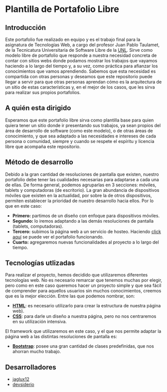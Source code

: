 # Plantilla de Portafolio Libre

## Introducción

Este portafolio fue realizado en equipo y es el trabajo final para la asignatura de Tecnologías Web, a cargo del profesor Juan Pablo Taulamet, de la Tecnicatura Universitaria de Software Libre de la [UNL](https://www.unl.edu.ar/). Sirve como modelo libre de portafolio que responde a nuestra necesidad concreta de contar con sitios webs donde podamos mostrar los trabajos que vayamos haciendo a lo largo del tiempo y, a su vez, como práctica para afianzar los conocimientos que vamos aprendiendo. Sabemos que esta necesidad es compartida con otras personas y deseamos que este repositorio puede llegar a servir para que otras personas aprendan cómo es la arquitectura de un sitio de estas características y, en el mejor de los casos, que les sirva para realizar sus propios portafolios.

## A quién esta dirigido

Esperamos que este portafolio libre sirva como plantilla base para quien quiera tener un sitio donde ir presentando sus trabajos, ya sean propios del área de desarrollo de software (como este modelo), o de otras áreas de conocimiento, y que sea adaptado a las necesidades e intereses de cada persona o comunidad, siempre y cuando se respete el espíritu y licencia libre que acompaña este repositorio.

## Método de desarrollo

Debido a la gran cantidad de resoluciones de pantalla que existen, nuestro portafolio debe tener las cualidades necesarias para adaptarse a cada una de ellas. De forma general, podemos agruparlas en 3 secciones: móviles, tablets y computadoras (de escritorio). La gran abundancia de dispositivos móviles que existen en la actualidad, por sobre la de otros dispositivos, permiten establecer la prioridad de nuestro desarrollo hacia ellos. Por lo que en este caso:

 - **Primero:** partimos de un diseño con enfoque para dispositivos móviles.
 - **Segundo:** lo iremos adaptando a las demás resoluciones de pantalla (tablets, computadoras).
 - **Tercero:** subimos la página web a un servicio de hosteo. Haciendo [click aquí](https://portafolio-tecweb.netlify.app/) se puede ver el portafolio funcionando.
 - **Cuarto:** agregaremos nuevas funcionalidades al proyecto a lo largo del tiempo.

## Tecnologías utlizadas

Para realizar el proyecto, hemos decidido que utilizaremos diferentes tecnologías web. No es necesario remarcar que tenemos muchas por elegir, pero como en este caso queremos hacer un proyecto simple y que sea fácil de comprender para aquellos usuarios sin muchos conocimientos,  creemos que es la mejor elección. Entre las que podemos nombrar, son:

 - **[HTML](https://es.wikipedia.org/wiki/HTML)**: es necesario utilizarlo para crear la estructura de nuestra página web).
 - **[CSS](https://es.wikipedia.org/wiki/CSS)**: para darle un diseño a nuestra página, pero no nos centraremos en su utilización intensiva.

El framework que utilizaremos en este caso, y el que nos permite adaptar la página web a las distintas resoluciones de pantalla es:

 - **[Bootstrap](https://es.wikipedia.org/wiki/Bootstrap_(framework))**: posee una gran cantidad de clases predefinidas, que nos ahorran mucho trabajo.

## Desarrolladores

  - [jaglux12](https://github.com/jaglux12)
  - [devsiderio](https://github.com/devsiderio)
